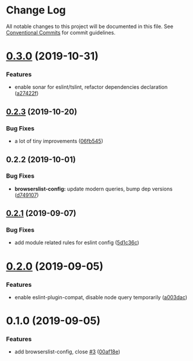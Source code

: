 # Change Log

All notable changes to this project will be documented in this file.
See [Conventional Commits](https://conventionalcommits.org) for commit guidelines.

# [0.3.0](https://github.com/1stG/configs/compare/@1stg/browserslist-config@0.2.3...@1stg/browserslist-config@0.3.0) (2019-10-31)


### Features

* enable sonar for eslint/tslint, refactor dependencies declaration ([a27422f](https://github.com/1stG/configs/commit/a27422fa05e87f5d3800ca63a4c7ef3ba052b715))





## [0.2.3](https://github.com/1stG/configs/compare/@1stg/browserslist-config@0.2.2...@1stg/browserslist-config@0.2.3) (2019-10-20)


### Bug Fixes

* a lot of tiny improvements ([06fb545](https://github.com/1stG/configs/commit/06fb545d9687e6da47b3e367bdb1b89553fc3c86))





## 0.2.2 (2019-10-01)


### Bug Fixes

* **browserslist-config:** update modern queries, bump dep versions ([d749107](https://github.com/1stG/configs/commit/d749107))





## [0.2.1](https://github.com/1stG/configs/compare/@1stg/browserslist-config@0.2.0...@1stg/browserslist-config@0.2.1) (2019-09-07)


### Bug Fixes

* add module related rules for eslint config ([5d1c36c](https://github.com/1stG/configs/commit/5d1c36c))





# [0.2.0](https://github.com/1stG/configs/compare/@1stg/browserslist-config@0.1.0...@1stg/browserslist-config@0.2.0) (2019-09-05)


### Features

* enable eslint-plugin-compat, disable node query temporarily ([a003dac](https://github.com/1stG/configs/commit/a003dac))





# 0.1.0 (2019-09-05)


### Features

* add browserslist-config, close [#3](https://github.com/1stG/configs/issues/3) ([00af18e](https://github.com/1stG/configs/commit/00af18e))
